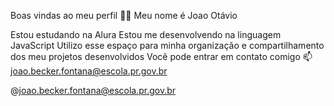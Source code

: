 Boas vindas ao meu perfil 💙💙
Meu nome é Joao Otávio

Estou estudando na Alura
Estou me desenvolvendo na linguagem JavaScript
Utilizo esse espaço para minha organização e compartilhamento dos meu projetos desenvolvidos
Você pode entrar em contato comigo 📫
joao.becker.fontana@escola.pr.gov.br

@joao.becker.fontana@escola.pr.gov.br

